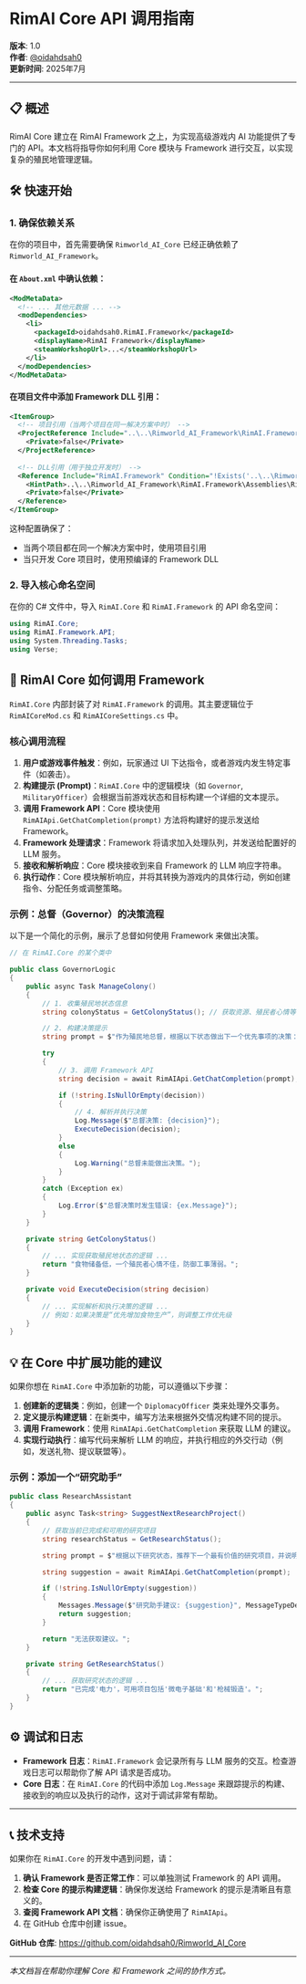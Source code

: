 # RimAI Core API 调用指南

**版本**: 1.0  
**作者**: [@oidahdsah0](https://github.com/oidahdsah0)  
**更新时间**: 2025年7月

---

## 📋 概述

RimAI Core 建立在 RimAI Framework 之上，为实现高级游戏内 AI 功能提供了专门的 API。本文档将指导你如何利用 Core 模块与 Framework 进行交互，以实现复杂的殖民地管理逻辑。

## 🛠️ 快速开始

### 1. 确保依赖关系

在你的项目中，首先需要确保 `Rimworld_AI_Core` 已经正确依赖了 `Rimworld_AI_Framework`。

#### 在 `About.xml` 中确认依赖：

```xml
<ModMetaData>
  <!-- ... 其他元数据 ... -->
  <modDependencies>
    <li>
      <packageId>oidahdsah0.RimAI.Framework</packageId>
      <displayName>RimAI Framework</displayName>
      <steamWorkshopUrl>...</steamWorkshopUrl>
    </li>
  </modDependencies>
</ModMetaData>
```

#### 在项目文件中添加 Framework DLL 引用：

```xml
<ItemGroup>
  <!-- 项目引用（当两个项目在同一解决方案中时） -->
  <ProjectReference Include="..\..\Rimworld_AI_Framework\RimAI.Framework\RimAI.Framework.csproj" Condition="Exists('..\..\Rimworld_AI_Framework\RimAI.Framework\RimAI.Framework.csproj')">
    <Private>false</Private>
  </ProjectReference>
  
  <!-- DLL引用（用于独立开发时） -->
  <Reference Include="RimAI.Framework" Condition="!Exists('..\..\Rimworld_AI_Framework\RimAI.Framework\RimAI.Framework.csproj')">
    <HintPath>..\..\Rimworld_AI_Framework\RimAI.Framework\Assemblies\RimAI.Framework.dll</HintPath>
    <Private>false</Private>
  </Reference>
</ItemGroup>
```

这种配置确保了：
- 当两个项目都在同一个解决方案中时，使用项目引用
- 当只开发 Core 项目时，使用预编译的 Framework DLL

### 2. 导入核心命名空间

在你的 C# 文件中，导入 `RimAI.Core` 和 `RimAI.Framework` 的 API 命名空间：

```csharp
using RimAI.Core;
using RimAI.Framework.API;
using System.Threading.Tasks;
using Verse;
```

## 🎯 RimAI Core 如何调用 Framework

`RimAI.Core` 内部封装了对 `RimAI.Framework` 的调用。其主要逻辑位于 `RimAICoreMod.cs` 和 `RimAICoreSettings.cs` 中。

### 核心调用流程

1.  **用户或游戏事件触发**：例如，玩家通过 UI 下达指令，或者游戏内发生特定事件（如袭击）。
2.  **构建提示 (Prompt)**：`RimAI.Core` 中的逻辑模块（如 `Governor`, `MilitaryOfficer`）会根据当前游戏状态和目标构建一个详细的文本提示。
3.  **调用 Framework API**：Core 模块使用 `RimAIApi.GetChatCompletion(prompt)` 方法将构建好的提示发送给 Framework。
4.  **Framework 处理请求**：Framework 将请求加入处理队列，并发送给配置好的 LLM 服务。
5.  **接收和解析响应**：Core 模块接收到来自 Framework 的 LLM 响应字符串。
6.  **执行动作**：Core 模块解析响应，并将其转换为游戏内的具体行动，例如创建指令、分配任务或调整策略。

### 示例：总督（Governor）的决策流程

以下是一个简化的示例，展示了总督如何使用 Framework 来做出决策。

```csharp
// 在 RimAI.Core 的某个类中

public class GovernorLogic
{
    public async Task ManageColony()
    {
        // 1. 收集殖民地状态信息
        string colonyStatus = GetColonyStatus(); // 获取资源、殖民者心情等信息

        // 2. 构建决策提示
        string prompt = $"作为殖民地总督，根据以下状态做出下一个优先事项的决策：\n{colonyStatus}";

        try
        {
            // 3. 调用 Framework API
            string decision = await RimAIApi.GetChatCompletion(prompt);

            if (!string.IsNullOrEmpty(decision))
            {
                // 4. 解析并执行决策
                Log.Message($"总督决策: {decision}");
                ExecuteDecision(decision);
            }
            else
            {
                Log.Warning("总督未能做出决策。");
            }
        }
        catch (Exception ex)
        {
            Log.Error($"总督决策时发生错误: {ex.Message}");
        }
    }

    private string GetColonyStatus()
    {
        // ... 实现获取殖民地状态的逻辑 ...
        return "食物储备低，一个殖民者心情不佳，防御工事薄弱。";
    }

    private void ExecuteDecision(string decision)
    {
        // ... 实现解析和执行决策的逻辑 ...
        // 例如：如果决策是“优先增加食物生产”，则调整工作优先级
    }
}
```

## 💡 在 Core 中扩展功能的建议

如果你想在 `RimAI.Core` 中添加新的功能，可以遵循以下步骤：

1.  **创建新的逻辑类**：例如，创建一个 `DiplomacyOfficer` 类来处理外交事务。
2.  **定义提示构建逻辑**：在新类中，编写方法来根据外交情况构建不同的提示。
3.  **调用 Framework**：使用 `RimAIApi.GetChatCompletion` 来获取 LLM 的建议。
4.  **实现行动执行**：编写代码来解析 LLM 的响应，并执行相应的外交行动（例如，发送礼物、提议联盟等）。

### 示例：添加一个“研究助手”

```csharp
public class ResearchAssistant
{
    public async Task<string> SuggestNextResearchProject()
    {
        // 获取当前已完成和可用的研究项目
        string researchStatus = GetResearchStatus();

        string prompt = $"根据以下研究状态，推荐下一个最有价值的研究项目，并说明原因：\n{researchStatus}";

        string suggestion = await RimAIApi.GetChatCompletion(prompt);

        if (!string.IsNullOrEmpty(suggestion))
        {
            Messages.Message($"研究助手建议: {suggestion}", MessageTypeDefOf.PositiveEvent);
            return suggestion;
        }

        return "无法获取建议。";
    }

    private string GetResearchStatus()
    {
        // ... 获取研究状态的逻辑 ...
        return "已完成'电力'，可用项目包括'微电子基础'和'枪械锻造'。";
    }
}
```

## ⚙️ 调试和日志

-   **Framework 日志**：`RimAI.Framework` 会记录所有与 LLM 服务的交互。检查游戏日志可以帮助你了解 API 请求是否成功。
-   **Core 日志**：在 `RimAI.Core` 的代码中添加 `Log.Message` 来跟踪提示的构建、接收到的响应以及执行的动作，这对于调试非常有帮助。

---

## 📞 技术支持

如果你在 `RimAI.Core` 的开发中遇到问题，请：

1.  **确认 Framework 是否正常工作**：可以单独测试 Framework 的 API 调用。
2.  **检查 Core 的提示构建逻辑**：确保你发送给 Framework 的提示是清晰且有意义的。
3.  **查阅 Framework API 文档**：确保你正确使用了 `RimAIApi`。
4.  在 GitHub 仓库中创建 issue。

**GitHub 仓库**: https://github.com/oidahdsah0/Rimworld_AI_Core

---

*本文档旨在帮助你理解 Core 和 Framework 之间的协作方式。*
